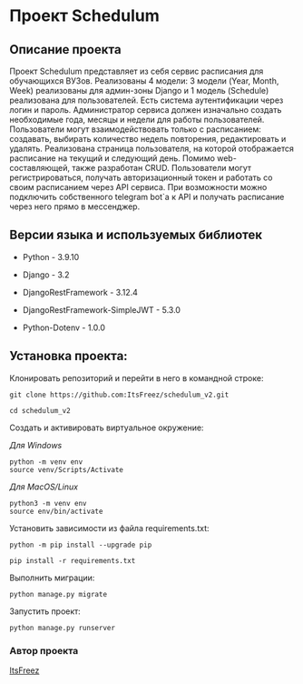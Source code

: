 # Проект Schedulum

## Описание проекта

Проект Schedulum представляет из себя сервис расписания для обучающихся ВУЗов. Реализованы 4 модели: 3 модели (Year, Month, Week) реализованы для админ-зоны Django и 1 модель (Schedule) реализована для пользователей. Есть система аутентификации через логин и пароль. Администратор сервиса должен изначально создать необходимые года, месяцы и недели для работы пользователей. Пользователи могут взаимодействовать только с расписанием: создавать, выбирать количество недель повторения, редактировать и удалять. Реализована страница пользователя, на которой отображается расписание на текущий и следующий день. Помимо web-составляющей, также разработан CRUD. Пользователи могут регистрироваться, получать авторизационный токен и работать со своим расписанием через API сервиса.
При возможности можно подключить собственного telegram bot`а к API и получать расписание через него прямо в мессенджер.

## Версии языка и используемых библиотек

- Python - 3.9.10

- Django - 3.2

- DjangoRestFramework - 3.12.4 

- DjangoRestFramework-SimpleJWT - 5.3.0

- Python-Dotenv - 1.0.0

## Установка проекта:

Клонировать репозиторий и перейти в него в командной строке:

```
git clone https://github.com:ItsFreez/schedulum_v2.git
```

```
cd schedulum_v2
```

Cоздать и активировать виртуальное окружение:

*Для Windows*
```
python -m venv env
source venv/Scripts/Activate
```
*Для MacOS/Linux*
```
python3 -m venv env
source env/bin/activate
```

Установить зависимости из файла requirements.txt:

```
python -m pip install --upgrade pip
```

```
pip install -r requirements.txt
```

Выполнить миграции:

```
python manage.py migrate
```

Запустить проект:

```
python manage.py runserver
```

### Автор проекта

[ItsFreez](https://github.com/ItsFreez)
